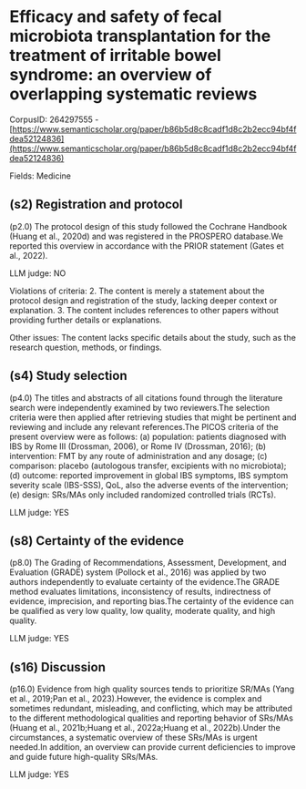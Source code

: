# Efficacy and safety of fecal microbiota transplantation for the treatment of irritable bowel syndrome: an overview of overlapping systematic reviews

CorpusID: 264297555 - [https://www.semanticscholar.org/paper/b86b5d8c8cadf1d8c2b2ecc94bf4fdea52124836](https://www.semanticscholar.org/paper/b86b5d8c8cadf1d8c2b2ecc94bf4fdea52124836)

Fields: Medicine

## (s2) Registration and protocol
(p2.0) The protocol design of this study followed the Cochrane Handbook (Huang et al., 2020d) and was registered in the PROSPERO database.We reported this overview in accordance with the PRIOR statement (Gates et al., 2022).

LLM judge: NO

Violations of criteria: 
2. The content is merely a statement about the protocol design and registration of the study, lacking deeper context or explanation.
3. The content includes references to other papers without providing further details or explanations.

Other issues:
The content lacks specific details about the study, such as the research question, methods, or findings.

## (s4) Study selection
(p4.0) The titles and abstracts of all citations found through the literature search were independently examined by two reviewers.The selection criteria were then applied after retrieving studies that might be pertinent and reviewing and include any relevant references.The PICOS criteria of the present overview were as follows: (a) population: patients diagnosed with IBS by Rome III (Drossman, 2006), or Rome IV (Drossman, 2016); (b) intervention: FMT by any route of administration and any dosage; (c) comparison: placebo (autologous transfer, excipients with no microbiota); (d) outcome: reported improvement in global IBS symptoms, IBS symptom severity scale (IBS-SSS), QoL, also the adverse events of the intervention; (e) design: SRs/MAs only included randomized controlled trials (RCTs).

LLM judge: YES

## (s8) Certainty of the evidence
(p8.0) The Grading of Recommendations, Assessment, Development, and Evaluation (GRADE) system (Pollock et al., 2016) was applied by two authors independently to evaluate certainty of the evidence.The GRADE method evaluates limitations, inconsistency of results, indirectness of evidence, imprecision, and reporting bias.The certainty of the evidence can be qualified as very low quality, low quality, moderate quality, and high quality.

LLM judge: YES

## (s16) Discussion
(p16.0) Evidence from high quality sources tends to prioritize SR/MAs (Yang et al., 2019;Pan et al., 2023).However, the evidence is complex and sometimes redundant, misleading, and conflicting, which may be attributed to the different methodological qualities and reporting behavior of SRs/MAs (Huang et al., 2021b;Huang et al., 2022a;Huang et al., 2022b).Under the circumstances, a systematic overview of these SRs/MAs is urgent needed.In addition, an overview can provide current deficiencies to improve and guide future high-quality SRs/MAs.

LLM judge: YES

